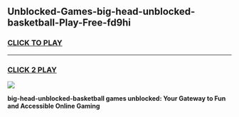 
## Unblocked-Games-big-head-unblocked-basketball-Play-Free-fd9hi
<h3>
<a href="https://premium76.site?title=big-head-unblocked-basketball&ref=18A1">CLICK TO PLAY</a></h3>
<hr>

<h3>
<a href="https://premium76.site?title=big-head-unblocked-basketball&ref=18A1">CLICK 2 PLAY</a>
  
</h3>

<a href="https://premium76.site?title=big-head-unblocked-basketball&ref=18A1"><img src="https://clearcache.store/games.png"></a>


**big-head-unblocked-basketball games unblocked: Your Gateway to Fun and Accessible Online Gaming**
